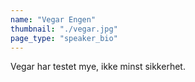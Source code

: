 ```yaml
---
name: "Vegar Engen"
thumbnail: "./vegar.jpg"
page_type: "speaker_bio"
---
```

Vegar har testet mye, ikke minst sikkerhet.